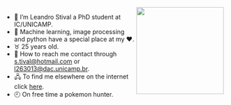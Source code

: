 <img align="right" height="200" src="https://media.giphy.com/media/NHUONhmbo448/giphy.gif"/>
<!-- <img align="right" height="200" src="https://media.giphy.com/media/VFwgoSSIBaN9wcE5B1/giphy.gif"/> -->

- 👋 I’m Leandro Stival a PhD student at IC/UNICAMP.
- 👀 Machine learning, image processing and python have a special place at my ❤️.
- ♉ 25 years old.
- 💌 How to reach me contact through s.tival@hotmail.com or l263013@dac.unicamp.br.
- 🖧 To find me elsewhere on the internet click [here](https://lstival.github.io/).
- 🕘 On free time a pokemon hunter.

<!--
**lstival/lstival** is a ✨ _special_ ✨ repository because its `README.md` (this file) appears on your GitHub profile.

Here are some ideas to get you started:
### Hi there 👋

-->
